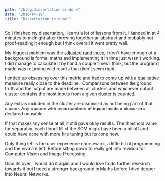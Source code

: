 ```yaml
---
path: "/blog/dissertation-is-done"
date: "2016-04-19"
title: "Dissertation is done!"
---
```

So I finished my dissertation, I learnt a lot of lessons from it. 
I handed in at 4 minutes to midnight after throwing together an abstract and probably not proof-reading it enough but I think overall it went pretty well.

My biggest problem was the [adjusted rand index](https://en.wikipedia.org/wiki/Rand_index#Adjusted_Rand_index), I don't have enough of a background in formal maths and implementing it in time just wasn't working.
I did manage to calculate it by hand a couple times I think, but the program I made was returning wild results that didn't seem right.

I ended up obsessing over this metric and had to come up with a qualitative measure really close to the deadline. 
Comparisons between the ground truth and the output are made between all clusters and whichever output cluster contains the most inputs from a given cluster is counted. 

Any extras included in the cluster are dismissed as not being part of that cluster. Any clusters with even numbers of inputs inside a cluster are declared unusable.

If that makes any sense at all, it still gave okay results. The threshold value for separating each flood-fill of the SOM might have been a bit off and could have done with more fine tuning but its done now.

Only thing left is the user experience coursework, a little bit of programming and the viva are left. Before sitting down to really get into revision for Computer Vision and Image Processing.

Glad its over, I would do it again and I would love to do further research towards it but I need a stronger background in Maths before I dive deeper into Neural Networks.
